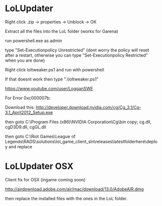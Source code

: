 LoLUpdater
==========
Right click .zip -> properties -> Unblock -> OK

Extract all the files into the LoL folder (works for Garena)

run powershell.exe as admin

type "Set-Executionpolicy Unrestricted" (dont worry the policy will reset after a restart, otherwise you can type "Set-Executionpolicy Restricted" when you are done)

Right click loltweaker.ps1 and run with powershell

If that doesnt work then type ".\loltweaker.ps1"

https://www.youtube.com/user/LogganSWE


For Error 0xc000007b:

Download this: http://developer.download.nvidia.com/cg/Cg_3.1/Cg-3.1_April2012_Setup.exe

then goto C:\Program Files (x86)\NVIDIA Corporation\Cg\bin
copy; cg.dll, cgD3D9.dll, cgGL.dll

then goto C:\Riot Games\League of Legends\RADS\solutions\lol_game_client_sln\releases\latestfolderhere\deploy and replace




LoLUpdater OSX
==============
Client fix for OSX (ingame coming soon)

http://airdownload.adobe.com/air/mac/download/13.0/AdobeAIR.dmg

then replace the installed files with the ones in the LoL folder.

